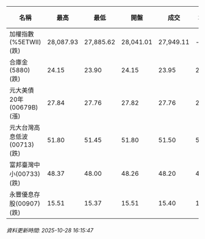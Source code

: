 | 名稱 | 最高 | 最低 | 開盤 | 成交 | 均價 | 成交金額(億) | 昨收 | 漲跌幅 | 漲跌 | 總量 | 昨量 | 振幅 |
| -------- | -------- | -------- | -------- |-------- | -------- | -------- |-------- |-------- |-------- | -------- | -------- |-------- |
|加權指數(%5ETWII) (跌)|28,087.93|27,885.62|28,041.01|27,949.11|-|5,339.31|27,993.63|0.16%|44.52|8,500,108|0|0.72%|
|合庫金(5880) (跌)|24.15|23.90|24.15|23.95|23.97|1.89|24.00|0.21%|0.05|7,904|10,828|1.04%|
|元大美債20年(00679B) (漲)|27.84|27.76|27.82|27.76|27.80|7.64|27.59|0.62%|0.17|27,464|66,329|0.29%|
|元大台灣高息低波(00713) (跌)|51.80|51.45|51.80|51.50|51.51|3.95|51.80|0.58%|0.30|7,673|9,989|0.68%|
|富邦臺灣中小(00733) (跌)|48.37|48.00|48.26|48.20|48.20|0.442|48.26|0.12%|0.06|916|1,140|0.77%|
|永豐優息存股(00907) (跌)|15.51|15.37|15.51|15.40|15.42|0.085|15.50|0.65%|0.10|549|799|0.90%|
###### 資料更新時間: 2025-10-28 16:15:47